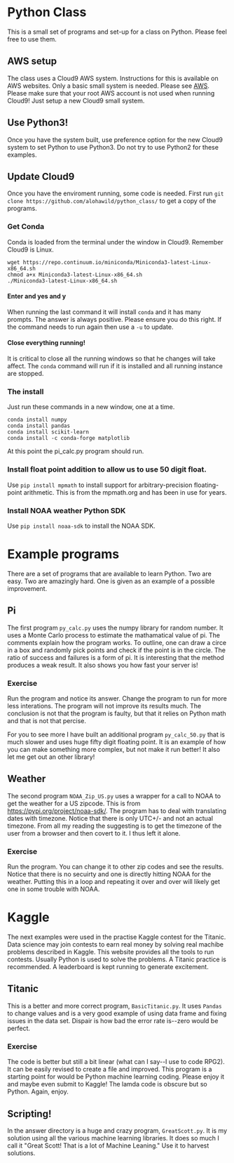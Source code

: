 # Python Class
This is a small set of programs and set-up for a class on Python. Please feel free to use them.
## AWS setup
The class uses a Cloud9 AWS system. Instructions for this is available on AWS websites. Only a basic small system is needed.
Please see [AWS](https://aws.amazon.com). Please make sure that your root AWS account is not used when running Cloud9! Just setup a new Cloud9 small system. 
## Use Python3!
Once you have the system built, use preference option for the new Cloud9 system to set Python to use Python3. Do not try to use Python2 for these examples.
## Update Cloud9
Once you have the enviroment running, some code is needed. First run `git clone https://github.com/alohawild/python_class/` to get a copy of the programs.
### Get Conda
Conda is loaded from the terminal under the window in Cloud9. Remember Cloud9 is Linux.
```
wget https://repo.continuum.io/miniconda/Miniconda3-latest-Linux-x86_64.sh
chmod a+x Miniconda3-latest-Linux-x86_64.sh
./Miniconda3-latest-Linux-x86_64.sh
```
#### Enter and yes and y
When running the last command it will install `conda` and it has many prompts. The answer is always positive. Please ensure you do this right. If the command needs to run again then use a `-u` to update.
#### Close everything running!
It is critical to close all the running windows so that he changes will take affect. The `conda` command will run if it is installed and all running instance are stopped.
### The install
Just run these commands in a new window, one at a time.
```
conda install numpy
conda install pandas
conda install scikit-learn
conda install -c conda-forge matplotlib
```
At this point the pi_calc.py program should run. 
### Install float point addition to allow us to use 50 digit float.
Use `pip install mpmath` to install support for arbitrary-precision floating-point arithmetic. This is from the mpmath.org and has been in use for years. 
### Install NOAA weather Python SDK
Use `pip install noaa-sdk` to install the NOAA SDK.

# Example programs
There are a set of programs that are available to learn Python. Two are easy. Two are amazingly hard. One is given as an example of a possible improvement.
## Pi
The first program `py_calc.py` uses the numpy library for random number. It uses a Monte Carlo process to estimate the mathamatical value of pi. The comments explain how the program works. To outline, one can draw a circe in a box and randomly pick points and check if the point is in the circle. The ratio of success and failures is a form of pi. It is interesting that the method produces a weak result. It also shows you how fast your server is!
### Exercise
Run the program and notice its answer. Change the program to run for more less interations. The program will not improve its results much. The conclusion is not that the program is faulty, but that it relies on Python math and that is not that percise. 

For you to see more I have built an additional program `py_calc_50.py` that is much slower and uses huge fifty digit floating point. It is an example of how you can make something more complex, but not make it run better! It also let me get out an other library!
## Weather
The second program `NOAA_Zip_US.py` uses a wrapper for a call to NOAA to get the weather for a US zipcode. This is from https://pypi.org/project/noaa-sdk/.
The program has to deal with translating dates with timezone. Notice that there is only UTC+/- and not an actual timezone. 
From all my reading the suggesting is to get the timezone of the user from a browser and then covert to it. I thus left it alone.
### Exercise
Run the program. You can change it to other zip codes and see the results. Notice that there is no secuirty and one is directly hitting NOAA for the weather.
Putting this in a loop and repeating it over and over will likely get one in some trouble with NOAA.
# Kaggle
The next examples were used in the practise Kaggle contest for the Titanic. Data science may join contests to earn real money by solving real machibe problems described in Kaggle. This website provides all the tools to run contests. Usually Python is used to solve the problems. A Titanic practice is recommended. A leaderboard is kept running to generate excitement.
## Titanic
This is a better and more correct program, `BasicTitanic.py`. It uses `Pandas` to change values and is a very good example of using data frame and fixing issues in the data set. Dispair is how bad the error rate is--zero would be perfect.
### Exercise
The code is better but still a bit linear (what can I say--I use to code RPG2). It can be easily revised to create a file and improved. This program is a starting point for would be Python machine learning coding. Please enjoy it and maybe even submit to Kaggle! The lamda code is obscure but so Python. Again, enjoy.
## Scripting!
In the answer directory is a huge and crazy program, `GreatScott.py`. It is my solution using all the various machine learning libraries. It does so much I call it "Great Scott! That is a lot of Machine Leaning." Use it to harvest solutions. 
